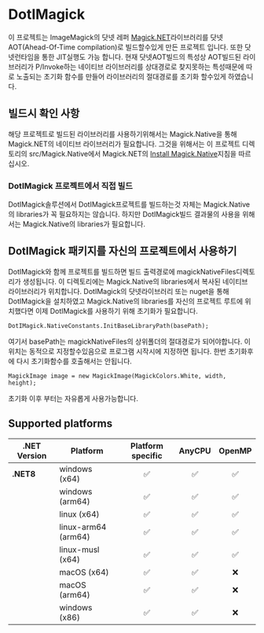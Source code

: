 # DotIMagick

이 프로젝트는 ImageMagick의 닷넷 레퍼 [Magick.NET](https://github.com/dlemstra/Magick.NET)라이브러리를 닷넷AOT(Ahead-Of-Time compilation)로 빌드할수있게 만든 프로젝트 입니다.
또한 닷넷런타임을 통한 JIT실행도 가능 합니다.
현재 닷넷AOT빌드의 특성상 AOT빌드된 라이브러리가 P/Invoke하는 네이티브 라이브러리를 상대경로로 찾지못하는 특성때문에 따로 노출되는 초기화 함수를 만들어 라이브러리의 절대경로를 초기화 할수있게 하였습니다.


## 빌드시 확인 사항
해당 프로젝트로 빌드된 라이브러리를 사용하기위해서는 Magick.Native을 통해 Magick.NET의 네이티브 라이브러리가 필요합니다.
그것을 위해서는 이 프로젝트 디렉토리의 src/Magick.Native에서 Magick.NET의 [Install Magick.Native](https://github.com/dlemstra/Magick.NET/blob/main/Building.md#install-magicknative)지침을 따르십시오.

### DotIMagick 프로젝트에서 직접 빌드
DotIMagick솔루션에서 DotIMagick프로젝트를 빌드하는것 자체는 Magick.Native의 libraries가 꼭 필요하지는 않습니다. 하지만 DotIMagick빌드 결과물의 사용을 위해서는 Magick.Native의 libraries가 필요합니다.

## DotIMagick 패키지를 자신의 프로젝트에서 사용하기
DotIMagick와 함께 프로젝트를 빌드하면 빌드 출력경로에 magickNativeFiles디렉토리가 생성됩니다. 이 디렉토리에는 Magick.Native의 libraries에서 복사된 네이티브 라이브러리가 위치합니다.
DotIMagick의 닷넷라이브러리 또는 nuget을 통해 DotIMagick을 설치하였고 Magick.Native의 libraries를 자신의 프로젝트 루트에 위치했다면 
이제 DotIMagick를 사용하기 위해 초기화가 필요합니다.
```
DotIMagick.NativeConstants.InitBaseLibraryPath(basePath);
```
여기서 basePath는 magickNativeFiles의 상위폴더의 절대경로가 되어야합니다. 이 위치는 동적으로 지정할수있음으로 프로그램 시작시에 지정하면 됩니다. 한번 초기화후에 다시 초기화함수를 호출해서는 안됩니다.

```
MagickImage image = new MagickImage(MagickColors.White, width, height);
```
초기화 이후 부터는 자유롭게 사용가능합니다.

## Supported platforms

|.NET Version|Platform|Platform specific|AnyCPU|OpenMP|
|-|-|:-:|:-:|:-:|
|**.NET8**|windows (x64)|✅|✅|✅|
||windows (arm64)|✅|✅|✅|
||linux (x64)|✅|✅|✅|
||linux-arm64 (arm64)|✅|✅|✅|
||linux-musl (x64)|✅|✅|✅|
||macOS (x64)|✅|✅|❌|
||macOS (arm64)|✅|✅|❌|
||windows (x86)|✅|✅|❌|


